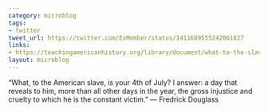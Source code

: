 ```yaml
---
category: microblog
tags:
- twitter
tweet_url: https://twitter.com/ExMember/status/1411689555242061827
links:
- https://teachingamericanhistory.org/library/document/what-to-the-slave-is-the-fourth-of-july/
layout: microblog
---
```

“What, to the American slave, is your 4th of July? I answer: a day that reveals to him, more than all other days in the year, the gross injustice and cruelty to which he is the constant victim.” — Fredrick Douglass

